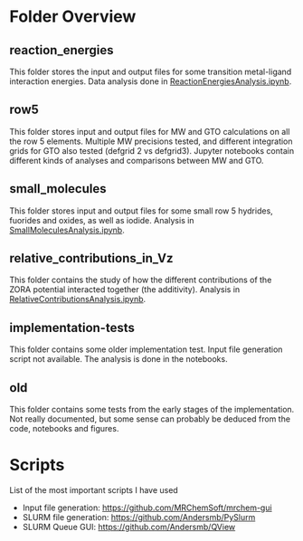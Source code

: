 # Folder Overview

## reaction_energies
This folder stores the input and output files for some transition metal-ligand interaction energies. Data analysis done in [ReactionEnergiesAnalysis.ipynb](reaction_energies/ReactionEnergiesAnalysis.ipynb).

## row5
This folder stores input and output files for MW and GTO calculations on all the row 5 elements. Multiple MW precisions tested, and different integration grids for GTO also tested (defgrid 2 vs defgrid3). Jupyter notebooks contain different kinds of analyses and comparisons between MW and GTO.

## small_molecules
This folder stores input and output files for some small row 5 hydrides, fuorides and oxides, as well as iodide. Analysis in [SmallMoleculesAnalysis.ipynb](small_molecules/SmallMoleculesAnalysis.ipynb).

## relative_contributions_in_Vz
This folder contains the study of how the different contributions of the ZORA potential interacted together (the additivity). Analysis in
[RelativeContributionsAnalysis.ipynb](relative_contributions_in_Vz/analysis/RelativeContributionsAnalysis.ipynb).

## implementation-tests
This folder contains some older implementation test. Input file generation script not available. The analysis is done in the notebooks.

## old
This folder contains some tests from the early stages of the implementation. Not really documented, but some sense can probably be deduced from the code, notebooks and figures.

# Scripts
List of the most important scripts I have used
- Input file generation: https://github.com/MRChemSoft/mrchem-gui
- SLURM file generation: https://github.com/Andersmb/PySlurm
- SLURM Queue GUI: https://github.com/Andersmb/QView

